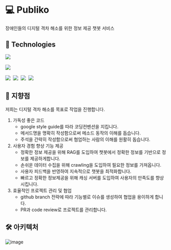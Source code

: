 # 💻 Publiko
장애인들의 디지털 격차 해소를 위한 정보 제공 챗봇 서비스

## 🔨 Technologies
<div align="left">
  <img src="https://img.shields.io/badge/java-007396?style=for-the-badge&logo=java&logoColor=white" />&nbsp;

  <img src="https://img.shields.io/badge/spring%20boot-6DB33F?style=for-the-badge&logo=spring-boot&logoColor=white" />&nbsp;

  <img src="https://img.shields.io/badge/docker-2496ED?style=for-the-badge&logo=docker&logoColor=white" />&nbsp;
  <img src="https://img.shields.io/badge/redis-DC382D?style=for-the-badge&logo=redis&logoColor=white" />&nbsp;
  <img src="https://img.shields.io/badge/mysql-4479A1?style=for-the-badge&logo=mysql&logoColor=white" />&nbsp;
  <img src="https://img.shields.io/badge/elasticsearch-005571?style=for-the-badge&logo=elasticsearch&logoColor=white"/> 
</div>

## 🚀 지향점
저희는 디지털 격차 해소를 목표로 작업을 진행합니다.
1. 가독성 좋은 코드
    - google style guide를 따라 코딩컨벤션을 지킵니다.
    - 메서드명을 명확히 작성함으로써 메소드 동작의 이해를 돕습니다.
    - 주석을 간략히 작성함으로써 협업하는 사람의 이해를 원활히 돕습니다.
2. 사용자 경험 향상 기능 제공
    - 정확한 정보 제공을 위해 RAG를 도입하여 챗봇에서 정확한 정보를 기반으로 정보를 제공하게합니다.
    - 손쉬운 데이터 수집을 위해 crawling을 도입하여 필요한 정보를 가져옵니다.
    - 사용자 피드백을 반영하여 지속적으로 챗봇을 최적화합니다.
    - 빠르고 정확한 정보제공을 위해 캐싱 서버를 도입하여 사용자의 만족도를 향상시킵니다.
4. 효율적인 프로젝트 관리 및 협업
    - github branch 전략에 따라 기능별로 이슈를 생성하여 협업을 용이하게 합니다.
    - PR과 code review로 프로젝트를 관리합니다.

## 🛠 아키텍처
![image](https://github.com/user-attachments/assets/637d40fe-c1c5-4da9-9dd2-be4026a7c2ba)

